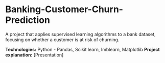 # Banking-Customer-Churn-Prediction
A project that applies supervised learning algorithms to a bank dataset, focusing on whether a customer is at risk of churning.

**Technologies:** Python - Pandas, Scikit learn, Imblearn, Matplotlib 
**Project explanation:** [Presentation] 
